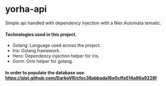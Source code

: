 # yorha-api
Simple api handled with dependency injection with a Nier:Automata tematic.

#### Technologies used in this project.
* Golang: Language used across the project.
* Iris: Golang framework.
* Hero: Dependency injection helper for iris.
* Gorm: Orm helper for golang.

#### In order to populate the database use https://gist.github.com/DarkoVR/cfec38abbada16e0cffa514a86a9228f
